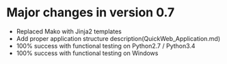 # Major changes in version 0.7
- Replaced Mako with Jinja2 templates
- Add proper application structure description(QuickWeb_Application.md)
- 100% success with functional testing on Python2.7 / Python3.4
- 100% success with functional testing on Windows
